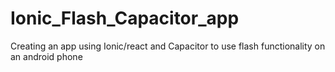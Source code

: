 # Ionic_Flash_Capacitor_app
Creating an app using Ionic/react and Capacitor to use flash functionality on an android phone  
